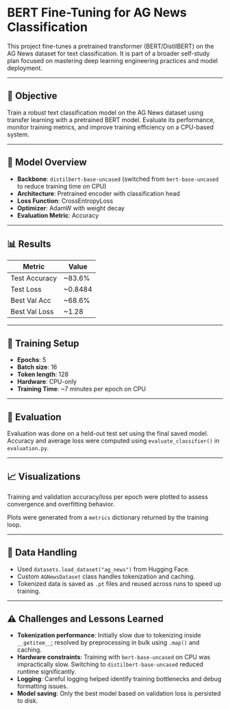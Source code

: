 # BERT Fine-Tuning for AG News Classification

This project fine-tunes a pretrained transformer (BERT/DistilBERT) on the AG News dataset for text classification. It is part of a broader self-study plan focused on mastering deep learning engineering practices and model deployment.

---

## 📌 Objective

Train a robust text classification model on the AG News dataset using transfer learning with a pretrained BERT model. Evaluate its performance, monitor training metrics, and improve training efficiency on a CPU-based system.

---

## 🧠 Model Overview

- **Backbone**: `distilbert-base-uncased` (switched from `bert-base-uncased` to reduce training time on CPU)
- **Architecture**: Pretrained encoder with classification head
- **Loss Function**: CrossEntropyLoss
- **Optimizer**: AdamW with weight decay
- **Evaluation Metric**: Accuracy

---

## 📊 Results

| Metric          | Value     |
|-----------------|-----------|
| Test Accuracy   | ~83.6%    |
| Test Loss       | ~0.8484   |
| Best Val Acc    | ~68.6%    |
| Best Val Loss   | ~1.28     |

---

## 🔁 Training Setup

- **Epochs**: 5
- **Batch size**: 16
- **Token length**: 128
- **Hardware**: CPU-only
- **Training Time**: ~7 minutes per epoch on CPU

---

## 🧪 Evaluation

Evaluation was done on a held-out test set using the final saved model. Accuracy and average loss were computed using `evaluate_classifier()` in `evaluation.py`.

---

## 📈 Visualizations

Training and validation accuracy/loss per epoch were plotted to assess convergence and overfitting behavior.

Plots were generated from a `metrics` dictionary returned by the training loop.

---

## 🧼 Data Handling

- Used `datasets.load_dataset("ag_news")` from Hugging Face.
- Custom `AGNewsDataset` class handles tokenization and caching.
- Tokenized data is saved as `.pt` files and reused across runs to speed up training.

---

## ⚠️ Challenges and Lessons Learned

- **Tokenization performance**: Initially slow due to tokenizing inside `__getitem__`; resolved by preprocessing in bulk using `.map()` and caching.
- **Hardware constraints**: Training with `bert-base-uncased` on CPU was impractically slow. Switching to `distilbert-base-uncased` reduced runtime significantly.
- **Logging**: Careful logging helped identify training bottlenecks and debug formatting issues.
- **Model saving**: Only the best model based on validation loss is persisted to disk.

